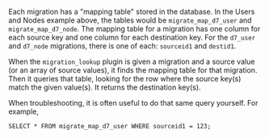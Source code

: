 Each migration has a "mapping table" stored in the database. In the Users and Nodes example above, the tables would be `migrate_map_d7_user` and `migrate_map_d7_node`. The mapping table for a migration has one column for each source key and one column for each destination key. For the `d7_user` and `d7_node` migrations, there is one of each: `sourceid1` and `destid1`.

When the `migration_lookup` plugin is given a migration and a source value (or an array of source values), it finds the mapping table for that migration. Then it queries that table, looking for the row where the source key(s) match the given value(s). It returns the destination key(s).

When troubleshooting, it is often useful to do that same query yourself. For example,

`SELECT * FROM migrate_map_d7_user WHERE sourceid1 = 123;`